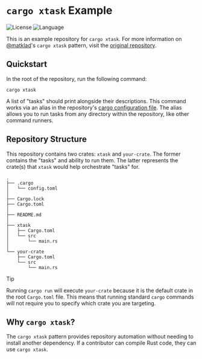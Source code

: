 # `cargo xtask` Example

![License](https://img.shields.io/github/license/nickgerace/cargo-xtask-example?style=for-the-badge&color=blue)
![Language](https://img.shields.io/github/languages/top/nickgerace/cargo-xtask-example?&logo=rust&color=orange&style=for-the-badge)

This is an example repository for `cargo xtask`.
For more information on [@matklad](https://github.com/matklad)'s `cargo xtask` pattern, visit the [original repository](https://github.com/matklad/cargo-xtask).

## Quickstart

In the root of the repository, run the following command:

```shell
cargo xtask
```

A list of "tasks" should print alongside their descriptions.
This command works via an alias in the repository's [cargo configuration file](.cargo/config.toml).
The alias allows you to run tasks from any directory within the repository, like other command runners.

## Repository Structure

This repository contains two crates: `xtask` and `your-crate`.
The former contains the "tasks" and ability to run them.
The latter represents the crate(s) that `xtask` would help orchestrate "tasks" for.

```
.
├── .cargo
│   └── config.toml
│
├── Cargo.lock
├── Cargo.toml
│
├── README.md
│
├── xtask
│   ├── Cargo.toml
│   └── src
│       └── main.rs
│
└── your-crate
    ├── Cargo.toml
    └── src
        └── main.rs
```

> [!TIP]
> Running `cargo run` will execute `your-crate` because it is the default crate in the root `Cargo.toml` file.
> This means that running standard `cargo` commands will not require you to specify which crate you are targeting.

## Why `cargo xtask`?

The `cargo xtask` pattern provides repository automation without needing to install another dependency.
If a contributor can compile Rust code, they can use `cargo xtask`.
